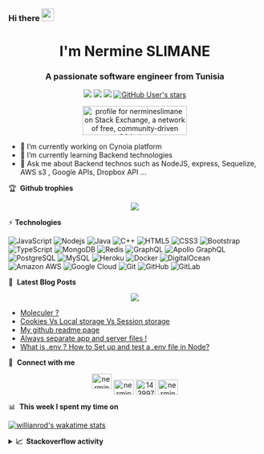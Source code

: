 


### Hi there <a align="center" href="https://www.gautamkrishnar.com/"><img src="https://media.giphy.com/media/hvRJCLFzcasrR4ia7z/giphy.gif" width="25px"></a>
<h1 align="center"> I'm Nermine SLIMANE</h1>
<h3 align="center">A passionate software engineer from Tunisia</h3>
<p align="center">
  
  <img src="https://wakatime.com/badge/user/6d8178e5-672f-4748-822a-19d296c7c179.svg?style=social"/> 
 <img src="https://visitor-badge.glitch.me/badge?page_id=nermineslimane.nermineslimane&style=social"/>
 <img src="https://img.shields.io/github/followers/nermineslimane?label=Follow&style=social"/>
<a href="https://github.com/pulls?q=is%3Apr+author%3nermineslimane+archived%3Afalse+is%3Aclosed"><img src="https://img.shields.io/github/stars/nermineslimane?affiliations=OWNER%2CCOLLABORATOR%2CORGANIZATION_MEMBER&label=Total%20user%20stars%20in%20all%20repo&logoColor=red&style=social" alt="GitHub User's stars"></a>
  

<br/>

<p align="center">
<a href="https://stackexchange.com/users/19670331"><img src="https://stackexchange.com/users/flair/19670331.png" width="208" height="58" alt="profile for nermineslimane on Stack Exchange, a network of free, community-driven Q&amp;A sites" title="profile for nermineslimane on Stack Exchange, a network of free, community-driven Q&amp;A sites"></a>
<br/>
   </p>


- 🔭 I’m currently working on Cynoia platform
- 🌱 I’m currently learning Backend technologies
- 💬 Ask me about Backend technos such as NodeJS,  express, Sequelize, AWS s3 , Google APIs, Dropbox API ...

🏆 &nbsp;**Github trophies**
<p align="center">
  <img src="https://github-profile-trophy.vercel.app/?username=nermineslimane&theme=onedark"/> 
</p>

 ⚡&nbsp;**Technologies**

![JavaScript](https://img.shields.io/badge/-JavaScript-black?style=flat-square&logo=javascript)
![Nodejs](https://img.shields.io/badge/-Nodejs-black?style=flat-square&logo=Node.js)
![Java](https://img.shields.io/badge/-java-E34A86?style=flat-square&logo=java)
![C++](https://img.shields.io/badge/-C++-00599C?style=flat-square&logo=c)
![HTML5](https://img.shields.io/badge/-HTML5-E34F26?style=flat-square&logo=html5&logoColor=white)
![CSS3](https://img.shields.io/badge/-CSS3-1572B6?style=flat-square&logo=css3)
![Bootstrap](https://img.shields.io/badge/-Bootstrap-563D7C?style=flat-square&logo=bootstrap)
![TypeScript](https://img.shields.io/badge/-TypeScript-007ACC?style=flat-square&logo=typescript)
![MongoDB](https://img.shields.io/badge/-MongoDB-black?style=flat-square&logo=mongodb)
![Redis](https://img.shields.io/badge/-Redis-black?style=flat-square&logo=Redis)
![GraphQL](https://img.shields.io/badge/-GraphQL-E10098?style=flat-square&logo=graphql)
![Apollo GraphQL](https://img.shields.io/badge/-Apollo%20GraphQL-311C87?style=flat-square&logo=apollo-graphql)
![PostgreSQL](https://img.shields.io/badge/-PostgreSQL-336791?style=flat-square&logo=postgresql)
![MySQL](https://img.shields.io/badge/-MySQL-black?style=flat-square&logo=mysql)
![Heroku](https://img.shields.io/badge/-Heroku-430098?style=flat-square&logo=heroku)
![Docker](https://img.shields.io/badge/-Docker-black?style=flat-square&logo=docker)
![DigitalOcean](https://img.shields.io/badge/-Digital%20Ocean-darkblue?style=flat-square&logo=digitalocean)
![Amazon AWS](https://img.shields.io/badge/Amazon%20AWS-232F3E?style=flat-square&logo=amazon-aws)
![Google Cloud](https://img.shields.io/badge/Google%20Cloud-black?style=flat-square&logo=google-cloud)
![Git](https://img.shields.io/badge/-Git-black?style=flat-square&logo=git)
![GitHub](https://img.shields.io/badge/-GitHub-181717?style=flat-square&logo=github)
![GitLab](https://img.shields.io/badge/-GitLab-FCA121?style=flat-square&logo=gitlab)

📕 &nbsp;**Latest Blog Posts**

<p align="center" align='right'>
  <a target="_blank"href="https://dev.to/nermineslimane"><img src="https://img.shields.io/badge/dev.to-%2312100E.svg?&style=for-the-badge&logo=dev.to&logoColor=white" /></a>
<p  align='letf'>

  <!-- BLOG-POST-LIST:START -->
- [Moleculer ?](https://dev.to/nermineslimane/moleculer--k2o)
- [Cookies Vs Local storage Vs Session storage](https://dev.to/nermineslimane/cookies-vs-local-storage-vs-session-storage-1i59)
- [My github readme page](https://dev.to/nermineslimane/my-github-readme-page-3amd)
- [Always separate app and server files !](https://dev.to/nermineslimane/always-separate-app-and-server-files--1nc7)
- [What is .env ? How to Set up and test a .env file in Node?](https://dev.to/nermineslimane/what-is-env-how-to-set-up-and-test-a-env-file-in-node-18bl)
<!-- BLOG-POST-LIST:END -->
</p>
  
</p>



🔗 &nbsp;**Connect with me**
<p align="center">
<a href="https://dev.to/nermineslimane" target="blank"><img src="https://img.shields.io/badge/dev.to-%2312100E.svg?&style=for-the-badge&logo=dev.to&logoColor=white" alt="nermineslimane" height="30" width="40" /></a>
<a href="https://www.linkedin.com/in/nermine-slimane-810114159/r" target="blank"><img align="center" src="https://raw.githubusercontent.com/rahuldkjain/github-profile-readme-generator/master/src/images/icons/Social/linked-in-alt.svg" alt="nermineslimane" height="30" width="40" /></a>
<a href="https://stackoverflow.com/users/14399705/nermineslimane" target="blank"><img align="center" src="https://raw.githubusercontent.com/rahuldkjain/github-profile-readme-generator/master/src/images/icons/Social/stack-overflow.svg" alt="14399705" height="30" width="40" /></a>
<a href="https://www.instagram.com/nermine.slimane/" target="blank"><img align="center" src="https://raw.githubusercontent.com/rahuldkjain/github-profile-readme-generator/master/src/images/icons/Social/instagram.svg" alt="nermineslimane" height="30" width="40" /></a>

📊 &nbsp;**This week I spent my time on**

  <p align="center">
    
[![willianrod's wakatime stats](https://github-readme-stats.vercel.app/api/wakatime?username=nermineslimane&layout=compact)](https://github.com/anuraghazra/github-readme-stats)

</p>
<details>
  <summary><b>📈&nbsp;&nbsp;Stackoverflow&nbsp;activity</b></summary>
  <br/>
<!-- STACKOVERFLOW:START -->
- [Answer by nermineslimane for How to secure Restful api from payload manipulation](https://stackoverflow.com/questions/70833669/how-to-secure-restful-api-from-payload-manipulation/70838421#70838421)
- [how to Calculate sum of multiple durations moment-js?](https://stackoverflow.com/questions/70833593/how-to-calculate-sum-of-multiple-durations-moment-js)
- [Answer by nermineslimane for Sequelize: Querying a through table](https://stackoverflow.com/questions/70806194/sequelize-querying-a-through-table/70814729#70814729)
- [Answer by nermineslimane for Use Array.filter to return values for a set number of items](https://stackoverflow.com/questions/70785915/use-array-filter-to-return-values-for-a-set-number-of-items/70786039#70786039)
- [Answer by nermineslimane for req.body returns an empty object eventhough data is passed through form](https://stackoverflow.com/questions/70756327/req-body-returns-an-empty-object-eventhough-data-is-passed-through-form/70771765#70771765)
<!-- STACKOVERFLOW:END -->
  </details>
